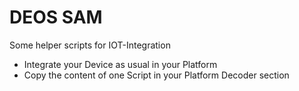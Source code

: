 # DEOS SAM

Some helper scripts for IOT-Integration

* Integrate your Device as usual in your Platform
* Copy the content of one Script in your Platform Decoder section

